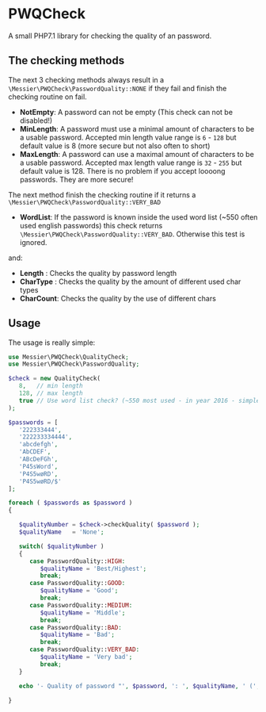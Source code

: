 # PWQCheck

A small PHP7.1 library for checking the quality of an password.

## The checking methods

The next 3 checking methods always result in a `\Messier\PWQCheck\PasswordQuality::NONE` if they fail and
finish the checking routine on fail.

* **NotEmpty**:     A password can not be empty (This check can not be disabled!)
* **MinLength**:    A password must use a minimal amount of characters to be a usable password. Accepted min length
                    value range is `6` - `128` but default value is 8 (more secure but not also often to short)
* **MaxLength**:    A password can use a maximal amount of characters to be a usable password. Accepted max length value
                    range is `32` - `255` but default value is 128. There is no problem if you accept loooong passwords.
                    They are more secure!

The next method finish the checking routine if it returns a `\Messier\PWQCheck\PasswordQuality::VERY_BAD`

* **WordList**:     If the password is known inside the used word list (~550 often used english passwords) this check
                    returns  `\Messier\PWQCheck\PasswordQuality::VERY_BAD`. Otherwise this test is ignored.

and:

* **Length**   :    Checks the quality by password length
* **CharType** :    Checks the quality by the amount of different used char types
* **CharCount**:    Checks the quality by the use of different chars

## Usage

The usage is really simple:

```php
use Messier\PWQCheck\QualityCheck;
use Messier\PWQCheck\PasswordQuality;

$check = new QualityCheck(
   8,   // min length
   128, // max length
   true // Use word list check? (~550 most used - in year 2016 - simple english passwords)
);

$passwords = [
   '222333444',
   '222233334444',
   'abcdefgh',
   'AbCDEF',
   'ABcDeFGh',
   'P45sWord',
   'P4S5wøRD',
   'P4S5wøRD/$'
];

foreach ( $passwords as $password )
{

   $qualityNumber = $check->checkQuality( $password );
   $qualityName   = 'None';

   switch( $qualityNumber )
   {
      case PasswordQuality::HIGH:
         $qualityName = 'Best/Highest';
         break;
      case PasswordQuality::GOOD:
         $qualityName = 'Good';
         break;
      case PasswordQuality::MEDIUM:
         $qualityName = 'Middle';
         break;
      case PasswordQuality::BAD:
         $qualityName = 'Bad';
         break;
      case PasswordQuality::VERY_BAD:
         $qualityName = 'Very bad';
         break;
   }

   echo '- Quality of password "', $password, ': ', $qualityName, ' (', $qualityNumber, ")\n";

}
```
